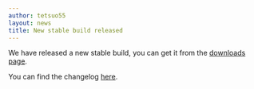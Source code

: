 ```yaml
---
author: tetsuo55
layout: news
title: New stable build released
---
```


We have released a new stable build, you can get it from the [downloads page](http://sourceforge.net/projects/mpc-hc/files/).

You can find the changelog [here](http://sourceforge.net/projects/mpc-hc/files/MPC%20HomeCinema%20-%20Win32/MPC-HC%20v1.4.2499.0_32%20bits/Release%20Notes%20v1.4.2499.0.txt/view).
